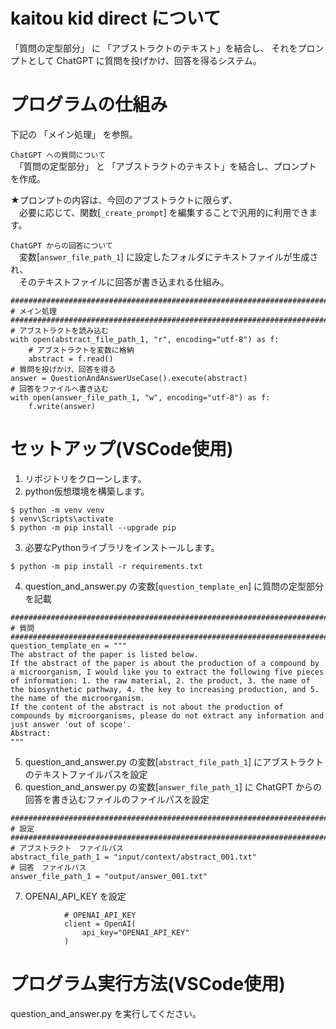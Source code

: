 # kaitou kid direct について

「質問の定型部分」 に 「アブストラクトのテキスト」を結合し、
それをプロンプトとして ChatGPT に質問を投げかけ、回答を得るシステム。

# プログラムの仕組み

下記の 「メイン処理」 を参照。  

`ChatGPT への質問について`  
　「質問の定型部分」 と 「アブストラクトのテキスト」を結合し、プロンプトを作成。  

★プロンプトの内容は、今回のアブストラクトに限らず、  
　必要に応じて、関数[`_create_prompt`] を編集することで汎用的に利用できます。  

`ChatGPT からの回答について`  
　変数[`answer_file_path_1`] に設定したフォルダにテキストファイルが生成され、  
　そのテキストファイルに回答が書き込まれる仕組み。

```
###############################################################################################
# メイン処理
###############################################################################################
# アブストラクトを読み込む
with open(abstract_file_path_1, "r", encoding="utf-8") as f:
    # アブストラクトを変数に格納
    abstract = f.read()
# 質問を投げかけ、回答を得る
answer = QuestionAndAnswerUseCase().execute(abstract)
# 回答をファイルへ書き込む
with open(answer_file_path_1, "w", encoding="utf-8") as f:
    f.write(answer)
```

# セットアップ(VSCode使用)

1. リポジトリをクローンします。
2. python仮想環境を構築します。

```
$ python -m venv venv  
$ venv\Scripts\activate  
$ python -m pip install --upgrade pip  
```

3. 必要なPythonライブラリをインストールします。

```
$ python -m pip install -r requirements.txt
```

4. question_and_answer.py の変数[`question_template_en`] に質問の定型部分を記載

```
###############################################################################################
# 質問
###############################################################################################
question_template_en = """
The abstract of the paper is listed below.
If the abstract of the paper is about the production of a compound by a microorganism, I would like you to extract the following five pieces of information: 1. the raw material, 2. the product, 3. the name of the biosynthetic pathway, 4. the key to increasing production, and 5. the name of the microorganism.
If the content of the abstract is not about the production of compounds by microorganisms, please do not extract any information and just answer 'out of scope'.
Abstract:
"""
```

5. question_and_answer.py の変数[`abstract_file_path_1`] にアブストラクトのテキストファイルパスを設定
6. question_and_answer.py の変数[`answer_file_path_1`] に ChatGPT からの回答を書き込むファイルのファイルパスを設定

```
###############################################################################################
# 設定
###############################################################################################
# アブストラクト　ファイルパス
abstract_file_path_1 = "input/context/abstract_001.txt"
# 回答　ファイルパス
answer_file_path_1 = "output/answer_001.txt"
```

7. OPENAI_API_KEY を設定

```
            # OPENAI_API_KEY
            client = OpenAI(
                api_key="OPENAI_API_KEY"
            )

```

# プログラム実行方法(VSCode使用)

question_and_answer.py を実行してください。
